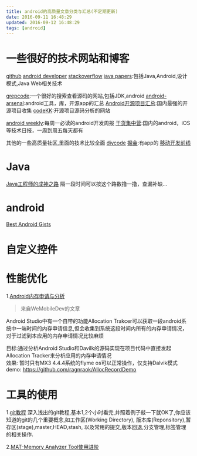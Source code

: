 ```yaml
---
title: android的高质量文章分类与汇总(不定期更新)
date: 2016-09-11 16:48:29
updated: 2016-09-12 16:48:29
tags: [android]
---
```


# 一些很好的技术网站和博客
[github](https://github.com)
[android developer](https://developer.android.com)
[stackoverflow](http://stackoverflow.com/)
[java papers](http://javapapers.com/):包括Java,Android,设计模式,Java Web相关技术

[grepcode](http:///grepcode.com):一个很好的搜索查看源码的网站,包括JDK,android
[android-arsenal](https://android-arsenal.com/):android工具，库，开源app的汇总
[Android开源项目汇总](https://github.com/Trinea/android-open-project):国内最强的开源项目收集
[codeKK](http://www.codekk.com/open-source-project-analysis):开源项目源码分析的网站

[android weekly](http://androidweekly.net/):每周一必读的android开发周报
[干货集中营](http://gank.io):国内的android，iOS等技术日报，一周到周五每天都有

其他的一些高质量社区,里面的技术比较全面
[diycode](http://www.diycode.cc/)
[掘金](http://gold.xitu.io/):有app的
[移动开发前线](http://mobilefrontier.github.io/)




# Java
[Java工程师的成神之路](http://www.hollischuang.com/archives/489)
隔一段时间可以按这个路数撸一撸，查漏补缺...


# android
[Best Android Gists](https://github.com/lopspower/BestAndroidGists)

# 自定义控件

# 性能优化

1.[Android内存申请与分析](https://mp.weixin.qq.com/s?__biz=MzAwNDY1ODY2OQ==&mid=2649286327&idx=1&sn=b69513e3dfd1de848daefe03ab6719c2&scene=4&pass_ticket=CpVkZ1EyY%2B3%2FLTSXZbC%2ByzZDD5396zM3H8N9WbYy2Bst1n%2BpvTN02%2FI5388nSwbm)
> 来自WeMobileDev的文章  

Android Studio中有一个自带的功能Allocation Trakcer可以获取一段android系统中一端时间的内存申请信息,但会收集到系统这段时间内所有的内存申请情况，对于过滤到本应用的内存申请情况比较麻烦

目标:通过分析Android Studio和Davilk的源码实现在项目代码中直接发起Allocation Tracker来分析应用的内存申请情况  
效果: 暂时只有MX3 4.4.4系统的flyme os可以正常操作，仅支持Dalvik模式  
demo: https://github.com/ragnraok/AllocRecordDemo

# 工具的使用
1.[git教程](https://www.gitbook.com/book/lvwzhen/git-tutorial)
深入浅出的git教程,基本1,2个小时看完,并照着例子敲一下就OK了,你应该知道的git的几个重要概念,如工作区(Working Directory), 版本库(Reponsitory),暂存区(stage),master,HEAD,stash, 以及常用的提交,版本回退,分支管理,标签管理的相关操作.

2.[MAT-Memory Analyzer Tool使用进阶](http://www.lightskystreet.com/2015/09/01/mat_usage/)


